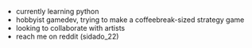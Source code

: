 - currently learning python
- hobbyist gamedev,  trying to make a coffeebreak-sized strategy game
- looking to collaborate with artists
- reach me on reddit (sidado_22)
